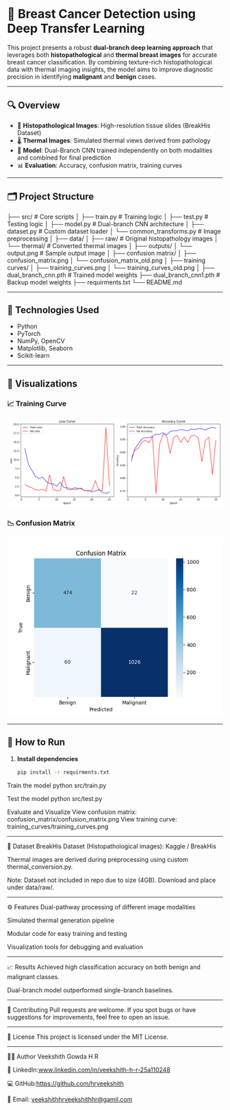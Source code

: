 # 🧠 Breast Cancer Detection using Deep Transfer Learning

This project presents a robust **dual-branch deep learning approach** that leverages both **histopathological** and **thermal breast images** for accurate breast cancer classification. By combining texture-rich histopathological data with thermal imaging insights, the model aims to improve diagnostic precision in identifying **malignant** and **benign** cases.

---

## 🔍 Overview

- 🔬 **Histopathological Images**: High-resolution tissue slides (BreakHis Dataset)
- 🌡️ **Thermal Images**: Simulated thermal views derived from pathology
- 🧠 **Model**: Dual-Branch CNN trained independently on both modalities and combined for final prediction
- 📊 **Evaluation**: Accuracy, confusion matrix, training curves

---

## 🗂️ Project Structure

├── src/ # Core scripts
│ ├── train.py # Training logic
│ ├── test.py # Testing logic
│ ├── model.py # Dual-branch CNN architecture
│ ├── dataset.py # Custom dataset loader
│ └── common_transforms.py # Image preprocessing
│
├── data/
│ ├── raw/ # Original histopathology images
│ └── thermal/ # Converted thermal images
│
├── outputs/
│ └── output.png # Sample output image
│
├── confusion matrix/
│ ├── confusion_matrix.png
│ └── confusion_matrix_old.png
│
├── training curves/
│ ├── training_curves.png
│ └── training_curves_old.png
│
├── dual_branch_cnn.pth # Trained model weights
├── dual_branch_cnn1.pth # Backup model weights
├── requirments.txt
└── README.md


---

## 🧪 Technologies Used

- Python
- PyTorch
- NumPy, OpenCV
- Matplotlib, Seaborn
- Scikit-learn

---

## 📌 Visualizations

### 📈 Training Curve

![Training Curve](training%20curves/training_curves.png)

### 📉 Confusion Matrix

![Confusion Matrix](confusion%20matrix/confusion_matrix.png)

---

## 🚀 How to Run

1. **Install dependencies**
   ```bash
   pip install -r requirments.txt
Train the model
python src/train.py

Test the model
python src/test.py

Evaluate and Visualize
View confusion matrix: confusion_matrix/confusion_matrix.png
View training curve: training_curves/training_curves.png

---

📁 Dataset
BreakHis Dataset (Histopathological images): Kaggle / BreakHis

Thermal images are derived during preprocessing using custom thermal_conversion.py.

Note: Dataset not included in repo due to size (4GB). Download and place under data/raw/.

---

⚙️ Features
Dual-pathway processing of different image modalities

Simulated thermal generation pipeline

Modular code for easy training and testing

Visualization tools for debugging and evaluation

---

📈 Results
Achieved high classification accuracy on both benign and malignant classes.

Dual-branch model outperformed single-branch baselines.

---

🤝 Contributing
Pull requests are welcome. If you spot bugs or have suggestions for improvements, feel free to open an issue.

---

📄 License
This project is licensed under the MIT License.

---

🙋‍♂️ Author
Veekshith Gowda H R

💼 LinkedIn:www.linkedin.com/in/veekshith-h-r-25a110248

💻 GitHub:https://github.com/hrveekshith

📧 Email: veekshithhrveekshithhr@gamil.com
